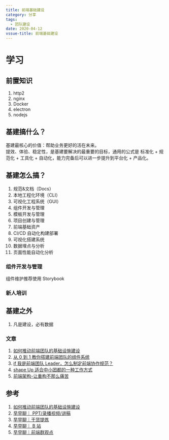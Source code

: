 ```yaml
---
title: 前端基础建设
category: 分享
tags:
  - 团队建设
date: 2020-04-12
vssue-title: 前端基础建设
---
```


# 学习

## 前置知识

1. http2
1. nginx
1. Docker
1. electron
1. nodejs

## 基建搞什么？

基建最核心的价值：帮助业务更好的活在未来。  
提效、体验、稳定性，是基建要解决的最重要的目标，通用的公式是 标准化 + 规范化 + 工具化 + 自动化，能力完备后可以进一步提升到平台化 + 产品化。

## 基建怎么搞？

1. 规范&文档（Docs）
1. 本地工程化环境（CLI）
1. 可视化工程系统（GUI）
1. 组件开发与管理
1. 模板开发与管理
1. 项目创建与管理
1. 前端基础资产
1. CI/CD 自动化构建部署
1. 可视化搭建系统
1. 数据埋点与分析
1. 页面性能自动化分析

### 组件开发与管理

组件维护推荐使用 Storybook

### 新人培训

## 基建之外

1. 凡是建设，必有数据

### 文章

1. [如何推动前端团队的基础设施建设](https://juejin.im/post/5e6db1da51882549076208da)
1. [从 0 到 1 教你搭建前端团队的组件系统](https://juejin.im/post/5e4d3a8de51d45270a709954)
1. [if 我是前端团队 Leader，怎么制定前端协作规范？](https://juejin.im/post/5d3a7134f265da1b5d57f1ed)
1. [shape Up 适合中小团都的一种工作方式](https://rebornix.com/work/2019/10/18/Shape-Up/)
1. [前端架构-让重构不那么痛苦](https://juejin.im/post/5d849084e51d456206115acb#heading-10)

## 参考

1. [如何推动前端团队的基础设施建设](https://juejin.im/post/5e6db1da51882549076208da)
1. [早早聊｜ PPT/录播视频/讲稿](https://www.yuque.com/zaotalk/posts)
1. [早早聊｜干货提炼](https://www.yuque.com/zaotalk/road)
1. [早早聊｜ B 站](https://space.bilibili.com/35528472)
1. [早早聊｜前端群观点](https://www.yuque.com/iscott/tl)
